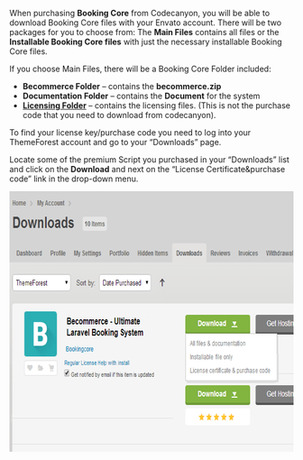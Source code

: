<p>When purchasing <strong>Booking Core</strong> from Codecanyon, you will be able to download Booking Core files with your Envato account. There will be two packages for you to choose from: The <strong>Main Files</strong> contains all files or the <strong>Installable Booking Core files</strong> with just the necessary installable Booking Core files.</p>
<p>If you choose Main Files, there will be a Booking Core Folder included:</p>
<div class="shortcode-list">
<ul>
<li><strong>Becommerce Folder</strong> &ndash; contains the <strong>becommerce.zip</strong></li>
<li><strong>Documentation Folder</strong> &ndash; contains the <strong>Document</strong> for the system</li>
<li><a href="https://help.market.envato.com/hc/en-us/articles/202822600-Where-Is-My-Purchase-Code-"><strong>Licensing Folder</strong></a> &ndash; contains the licensing files. (This is not the purchase code that you need to download from codecanyon).</li>
</ul>
<p>To find your license key/purchase code you need to log into your ThemeForest account and go to your &ldquo;Downloads&rdquo; page.</p>
<p>Locate some of the premium Script you purchased in your &ldquo;Downloads&rdquo; list and click on the <strong>Download</strong> and next on the &ldquo;License Certificate&amp;purchase code&rdquo; link in the drop-down menu.</p>
<img src="/assets/images/whats-included-1/34ee9684153244b94f33d1353078e0e7.png" alt="" width="688" height="462" /><br />
<p>&nbsp;</p>
</div>